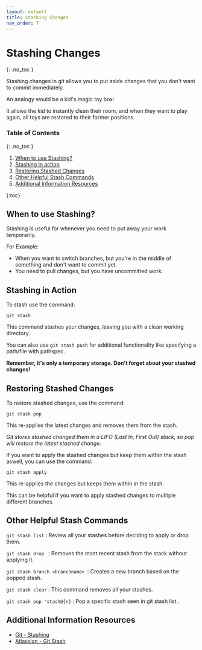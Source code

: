 ```yaml
---
layout: default
title: Stashing Changes
nav_order: 7
---
```


<!-- prettier-ignore-start -->
# Stashing Changes
{: .no_toc }

Stashing changes in git allows you to put aside changes that you don't want to commit immediately.

An analogy would be a kid's magic toy box:

It allows the kid to instantly clean their room, and when they want to play again, all toys are restored to their former positions.


### Table of Contents
{: .no_toc }

1. [When to use Stashing?](##When-to-use-Stashing?)  
2. [Stashing in action](##Stashing-in-action)   
3. [Restoring Stashed Changes](##Restoring-Stashed-Changes)  
4. [Other Helpful Stash Commands](##Other-Helpful-Stash-Commands)  
5. [Additional Information Resources](##Additional-Information-Resources)  

{:toc}

<!--prettier-ignore-end-->

## When to use Stashing?
Stashing is useful for whenever you need to put away your work temporarily.

For Example:
- When you want to switch branches, but you're in the middle of something and don't want to commit yet.
- You need to pull changes, but you have uncommitted work.

## Stashing in Action
To stash use the command: 

```console
git stash
```

This command stashes your changes, leaving you with a clean working directory.

You can also use `git stash push` for additional functionality like specifying a path/file with pathspec.

**Remember, it's only a temporary storage. Don't forget about your stashed changes!**

## Restoring Stashed Changes
To restore stashed changes, use the command: 

```console
git stash pop
```

This re-applies the latest changes and removes them from the stash.

*Git stores stashed changed them in a LIFO (Last In, First Out) stack, so pop will restore the latest stashed change.*

If you want to apply the stashed changes but keep them within the stash aswell, you can use the command:

```console
git stash apply
```

This re-applies the changes but keeps them within in the stash. 

This can be helpful if you want to apply stashed changes to multiple different branches.

## Other Helpful Stash Commands

`git stash list` : Review all your stashes before deciding to apply or drop them.

`git stash drop ` : Removes the most recent stash from the stack without applying it.

`git stash branch <branchname> `: Creates a new branch based on the popped stash.

`git stash clear` : This command removes all your stashes.

`git stash pop 'stash@{n}` : Pop a specific stash seen in git stash list .

## Additional Information Resources

- [Git - Stashing](https://git-scm.com/docs/git-stash)
- [Atlassian - Git Stash](https://www.atlassian.com/git/tutorials/saving-changes/git-stash#partial-stashes)